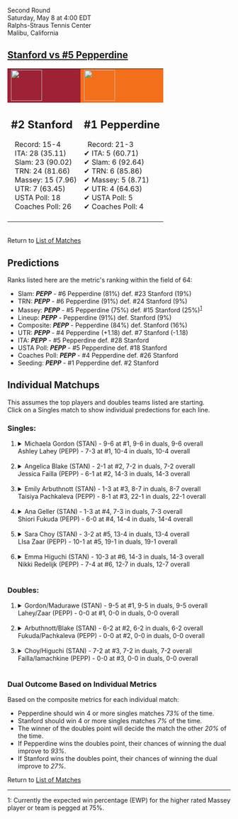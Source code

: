 Second Round  
Saturday, May 8 at 4:00 EDT  
Ralphs-Straus Tennis Center  
Malibu, California  
## [Stanford vs #5 Pepperdine](https://www.ncaa.com/game/5833683)  

<table><tr style="background-color: #d9d9d9 !important"><td style="background-color: #9D2235 !important"><img src="https://www.ncaa.com/sites/default/files/images/logos/schools/s/stanford.70.png" width="70" height="70" /></td><td style="background-color: #F46F1B !important"><img src="https://www.ncaa.com/sites/default/files/images/logos/schools/p/pepperdine.70.png" width="70" height="70" /></td></tr><tr>
<td>  

<h2>#2 Stanford</h2>  
&nbsp; Record: 15-4<br>  
&nbsp; ITA: 28 (35.11)<br>  
&nbsp; Slam: 23 (90.02)<br>  
&nbsp; TRN: 24 (81.66)<br>  
&nbsp; Massey: 15 (7.96)<br>  
&nbsp; UTR: 7 (63.45)<br>  
&nbsp; USTA Poll: 18<br>  
&nbsp; Coaches Poll: 26<br>  
<br>  

</td>
<td>  

<h2>#1 Pepperdine</h2>  
&nbsp; Record: 21-3<br>  
&#10004; ITA: 5 (60.71)<br>  
&#10004; Slam: 6 (92.64)<br>  
&#10004; TRN: 6 (85.86)<br>  
&#10004; Massey: 5 (8.71)<br>  
&#10004; UTR: 4 (64.63)<br>  
&#10004; USTA Poll: 5<br>  
&#10004; Coaches Poll: 4<br>  
<br>  

</td>
</tr></table>  


<br>Return to [List of Matches](../index.md)  

## Predictions  

Ranks listed here are the metric's ranking within the field of 64:  
- Slam: ***PEPP*** - #6 Pepperdine (81%) def. #23 Stanford (19%)  
- TRN: ***PEPP*** - #6 Pepperdine (91%) def. #24 Stanford (9%)  
- Massey: ***PEPP*** - #5 Pepperdine (75%) def. #15 Stanford (25%)<sup>[1](#footnote1)</sup>  
- Lineup: ***PEPP*** - Pepperdine (91%) def. Stanford (9%)  
- Composite: ***PEPP*** - Pepperdine (84%) def. Stanford (16%)  
- UTR: ***PEPP*** - #4 Pepperdine (+1.18) def. #7 Stanford (-1.18)  
- ITA: ***PEPP*** - #5 Pepperdine def. #28 Stanford  
- USTA Poll: ***PEPP*** - #5 Pepperdine def. #18 Stanford  
- Coaches Poll: ***PEPP*** - #4 Pepperdine def. #26 Stanford  
- Seeding: ***PEPP*** - #1 Pepperdine def. #2 Stanford  

## Individual Matchups  
This assumes the top players and doubles teams listed are starting.  
Click on a Singles match to show individual predections for each line.  

### Singles:  

<ol>
<li><details>
<summary markdown="span">Michaela Gordon (STAN) - 9-6 at #1, 9-6 in duals, 9-6 overall<br>Ashley Lahey (PEPP) - 7-3 at #1, 10-4 in duals, 10-4 overall</summary>
<h4>Predictions</h4><ul>
<li>Slam: <b><i>PEPP</i></b> - Lahey (52%) def. Gordon (48%)</li>  
<li>TRN: <b><i>PEPP</i></b> - Lahey (64%) def. Gordon (36%)</li>  
<li>Massey: <b><i>PEPP</i></b> - Lahey (75%) def. Gordon (25%)<sup><a href="#footnote1">1</a></sup></li>  
<li>UTR: <b><i>PEPP</i></b> - Lahey (56%) def. Gordon (44%)</li>  
<li>Composite: <b><i>PEPP</i></b> - Lahey (62%) def. Gordon (38%)</li>  
<li>ITA: <b><i>STAN</i></b> - Gordon (17.68) def. Lahey (7.80)</li>  
</ul>
</details>&nbsp;</li>
<li><details>
<summary markdown="span">Angelica Blake (STAN) - 2-1 at #2, 7-2 in duals, 7-2 overall<br>Jessica Failla (PEPP) - 6-1 at #2, 14-3 in duals, 14-3 overall</summary>
<h4>Predictions</h4><ul>
<li>Slam: <b><i>PEPP</i></b> - Failla (85%) def. Blake (15%)</li>  
<li>TRN: <b><i>PEPP</i></b> - Failla (70%) def. Blake (30%)</li>  
<li>Massey: <b><i>PEPP</i></b> - Failla (75%) def. Blake (25%)<sup><a href="#footnote1">1</a></sup></li>  
<li>UTR: <b><i>PEPP</i></b> - Failla (76%) def. Blake (24%)</li>  
<li>Composite: <b><i>PEPP</i></b> - Failla (76%) def. Blake (24%)</li>  
<li>ITA: <b><i>PEPP</i></b> - Failla (23.38) def. Blake (5.37)</li>  
</ul>
</details>&nbsp;</li>
<li><details>
<summary markdown="span">Emily Arbuthnott (STAN) - 1-3 at #3, 8-7 in duals, 8-7 overall<br>Taisiya Pachkaleva (PEPP) - 8-1 at #3, 22-1 in duals, 22-1 overall</summary>
<h4>Predictions</h4><ul>
<li>Slam: <b><i>PEPP</i></b> - Pachkaleva (81%) def. Arbuthnott (19%)</li>  
<li>TRN: <b><i>PEPP</i></b> - Pachkaleva (94%) def. Arbuthnott (6%)</li>  
<li>Massey: <b><i>PEPP</i></b> - Pachkaleva (75%) def. Arbuthnott (25%)<sup><a href="#footnote1">1</a></sup></li>  
<li>UTR: <b><i>PEPP</i></b> - Pachkaleva (84%) def. Arbuthnott (16%)</li>  
<li>Composite: <b><i>PEPP</i></b> - Pachkaleva (84%) def. Arbuthnott (16%)</li>  
<li>ITA: <b><i>PEPP</i></b> - Pachkaleva (6.37) def. Arbuthnott (1.89)</li>  
</ul>
</details>&nbsp;</li>
<li><details>
<summary markdown="span">Ana Geller (STAN) - 1-3 at #4, 7-3 in duals, 7-3 overall<br>Shiori Fukuda (PEPP) - 6-0 at #4, 14-4 in duals, 14-4 overall</summary>
<h4>Predictions</h4><ul>
<li>Slam: <b><i>PEPP</i></b> - Fukuda (84%) def. Geller (16%)</li>  
<li>TRN: <b><i>PEPP</i></b> - Fukuda (90%) def. Geller (10%)</li>  
<li>Massey: <b><i>PEPP</i></b> - Fukuda (75%) def. Geller (25%)<sup><a href="#footnote1">1</a></sup></li>  
<li>UTR: <b><i>PEPP</i></b> - Fukuda (68%) def. Geller (32%)</li>  
<li>Composite: <b><i>PEPP</i></b> - Fukuda (79%) def. Geller (21%)</li>  
<li>ITA: <b><i>PEPP</i></b> - Fukuda (4.88) def. Geller (2.62)</li>  
</ul>
</details>&nbsp;</li>
<li><details>
<summary markdown="span">Sara Choy (STAN) - 3-2 at #5, 13-4 in duals, 13-4 overall<br>LIsa Zaar (PEPP) - 10-1 at #5, 19-1 in duals, 19-1 overall</summary>
<h4>Predictions</h4><ul>
<li>Slam: <b><i>PEPP</i></b> - Zaar (61%) def. Choy (39%)</li>  
<li>TRN: <b><i>PEPP</i></b> - Zaar (79%) def. Choy (21%)</li>  
<li>Massey: <b><i>PEPP</i></b> - Zaar (75%) def. Choy (25%)<sup><a href="#footnote1">1</a></sup></li>  
<li>UTR: <b><i>PEPP</i></b> - Zaar (69%) def. Choy (31%)</li>  
<li>Composite: <b><i>PEPP</i></b> - Zaar (71%) def. Choy (29%)</li>  
<li>ITA: <b><i>PEPP</i></b> - Zaar (4.47) def. Choy (2.38)</li>  
</ul>
</details>&nbsp;</li>
<li><details>
<summary markdown="span">Emma Higuchi (STAN) - 10-3 at #6, 14-3 in duals, 14-3 overall<br>Nikki Redelijk (PEPP) - 7-4 at #6, 12-7 in duals, 12-7 overall</summary>
<h4>Predictions</h4><ul>
<li>Slam: <b><i>PEPP</i></b> - Redelijk (54%) def. Higuchi (46%)</li>  
<li>TRN: <b><i>STAN</i></b> - Higuchi (53%) def. Redelijk (47%)</li>  
<li>Massey: <b><i>STAN</i></b> - Higuchi (75%) def. Redelijk (25%)<sup><a href="#footnote1">1</a></sup></li>  
<li>UTR: <b><i>STAN</i></b> - Higuchi (75%) def. Redelijk (25%)</li>  
<li>Composite: <b><i>STAN</i></b> - Higuchi (61%) def. Redelijk (39%)</li>  
<li>ITA: <b><i>STAN</i></b> - Higuchi (2.68) def. Redelijk (1.87)</li>  
</ul>
</details>&nbsp;</li>
</ol>

### Doubles:  

<ol>
<li><details>
<summary markdown="span">Gordon/Madurawe (STAN) - 9-5 at #1, 9-5 in duals, 9-5 overall<br>Lahey/Zaar (PEPP) - 0-0 at #1, 0-0 in duals, 0-0 overall</summary>
<br>Sorry, we don't have any metrics for this match
</details>&nbsp;</li>
<li><details>
<summary markdown="span">Arbuthnott/Blake (STAN) - 6-2 at #2, 6-2 in duals, 6-2 overall<br>Fukuda/Pachkaleva (PEPP) - 0-0 at #2, 0-0 in duals, 0-0 overall</summary>
<br>Sorry, we don't have any metrics for this match
</details>&nbsp;</li>
<li><details>
<summary markdown="span">Choy/Higuchi (STAN) - 7-2 at #3, 7-2 in duals, 7-2 overall<br>Failla/Iamachkine (PEPP) - 0-0 at #3, 0-0 in duals, 0-0 overall</summary>
<br>Sorry, we don't have any metrics for this match
</details>&nbsp;</li>
</ol>

### Dual Outcome Based on Individual Metrics  
  
Based on the composite metrics for each individual match:  
- Pepperdine should win 4 or more singles matches _73%_ of the time.  
- Stanford should win 4 or more singles matches _7%_ of the time.  
- The winner of the doubles point will decide the match the other _20%_ of the time.  
- If Pepperdine wins the doubles point, their chances of winning the dual improve to _93%_.  
- If Stanford wins the doubles point, their chances of winning the dual improve to _27%_.  
  
Return to [List of Matches](../index.md)  
  
------
<a name="footnote1">1</a>: Currently the expected win percentage (EWP) for the higher rated Massey player or team is pegged at 75%.

